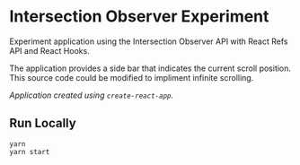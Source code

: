 # Intersection Observer Experiment

Experiment application using the Intersection Observer API with React Refs API and React Hooks.

The application provides a side bar that indicates the current scroll position.  This source code could be modified to impliment infinite scrolling.

*Application created using `create-react-app`.*

## Run Locally

```
yarn
yarn start
```
